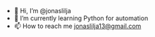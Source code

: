 - 👋 Hi, I’m @jonaslilja
- 🌱 I’m currently learning Python for automation
- 📫 How to reach me jonaslilja13@gmail.com

<!---
jonaslilja/jonaslilja is a ✨ special ✨ repository because its `README.md` (this file) appears on your GitHub profile.
You can click the Preview link to take a look at your changes.
--->
